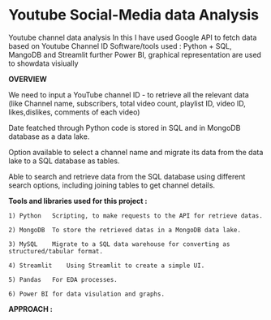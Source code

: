 # Youtube Social-Media data Analysis
Youtube channel data analysis
In this I have used  Google API to fetch data based on Youtube Channel ID
Software/tools used :  Python + SQL, MangoDB and Streamlit
further Power BI, graphical representation are used to showdata visiually

**OVERVIEW**


We need to input a YouTube channel ID  - to retrieve all the relevant data (like Channel name, subscribers, total video count, playlist ID, video ID, likes,dislikes, comments of each video) 

Date featched through Python code is stored in SQL and in  MongoDB database as a data lake.

Option available to select a channel name and migrate its data from the data lake to a SQL database as tables.

Able to search and retrieve data from the SQL database using different search options, including joining tables to get channel details.

**Tools and libraries used for this project :**

    1) Python	Scripting, to make requests to the API for retrieve datas.
    
    2) MongoDB	To store the retrieved datas in a MongoDB data lake.
    
    3) MySQL	Migrate to a SQL data warehouse for converting as structured/tabular format.
    
    4) Streamlit	Using Streamlit to create a simple UI.
    
    5) Pandas	For EDA processes.
    
    6) Power BI for data visulation and graphs.

**APPROACH :**
